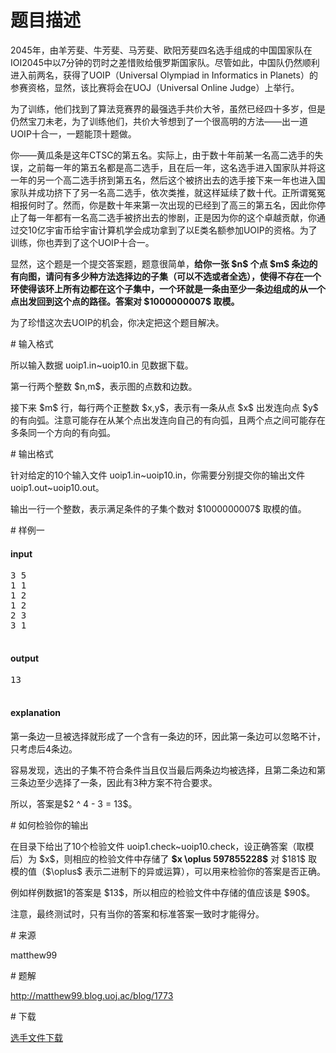 # 题目描述

<p>2045年，由羊芳斐、牛芳斐、马芳斐、欧阳芳斐四名选手组成的中国国家队在IOI2045中以7分钟的罚时之差惜败给俄罗斯国家队。尽管如此，中国队仍然顺利进入前两名，获得了UOIP（Universal Olympiad in Informatics in Planets）的参赛资格，显然，该比赛将会在UOJ（Universal Online Judge）上举行。</p>
<p>为了训练，他们找到了算法竞赛界的最强选手共价大爷，虽然已经四十多岁，但是仍然宝刀未老，为了训练他们，共价大爷想到了一个很高明的方法——出一道UOIP十合一，一题能顶十题做。</p>
<p>你——黄瓜条是这年CTSC的第五名。实际上，由于数十年前某一名高二选手的失误，之前每一年的第五名都是高二选手，且在后一年，这名选手进入国家队并将这一年的另一个高二选手挤到第五名，然后这个被挤出去的选手接下来一年也进入国家队并成功挤下了另一名高二选手，依次类推，就这样延续了数十代。正所谓冤冤相报何时了。然而，你是数十年来第一次出现的已经到了高三的第五名，因此你停止了每一年都有一名高二选手被挤出去的惨剧，正是因为你的这个卓越贡献，你通过交10亿宇宙币给宇宙计算机学会成功拿到了以E类名额参加UOIP的资格。为了训练，你也弄到了这个UOIP十合一。</p>
<p>显然，这个题是一个提交答案题，题意很简单，<strong>给你一张 $n$ 个点 $m$ 条边的有向图，请问有多少种方法选择边的子集（可以不选或者全选），使得不存在一个环使得该环上所有边都在这个子集中，一个环就是一条由至少一条边组成的从一个点出发回到这个点的路径。答案对 $1000000007$ 取模。</strong></p>
<p>为了珍惜这次去UOIP的机会，你决定把这个题目解决。</p>
# 输入格式


<p>所以输入数据 uoip1.in~uoip10.in 见数据下载。</p>
<p>第一行两个整数 $n,m$，表示图的点数和边数。</p>
<p>接下来 $m$ 行，每行两个正整数 $x,y$，表示有一条从点 $x$ 出发连向点 $y$ 的有向弧。注意可能存在从某个点出发连向自己的有向弧，且两个点之间可能存在多条同一个方向的有向弧。</p>
# 输出格式


<p>针对给定的10个输入文件 uoip1.in~uoip10.in，你需要分别提交你的输出文件 uoip1.out~uoip10.out。</p>
<p>输出一行一个整数，表示满足条件的子集个数对 $1000000007$ 取模的值。</p>
# 样例一


<h4>input</h4>
<pre>3 5
1 1
1 2
1 2
2 3
3 1

</pre>

<h4>output</h4>
<pre>13

</pre>

<h4>explanation</h4>
<p>第一条边一旦被选择就形成了一个含有一条边的环，因此第一条边可以忽略不计，只考虑后4条边。</p>
<p>容易发现，选出的子集不符合条件当且仅当最后两条边均被选择，且第二条边和第三条边至少选择了一条，因此有3种方案不符合要求。</p>
<p>所以，答案是$2 ^ 4 - 3 = 13$。</p>
# 如何检验你的输出


<p>在目录下给出了10个检验文件 uoip1.check~uoip10.check，设正确答案（取模后）为 $x$，则相应的检验文件中存储了 <strong>$x \oplus 597855228$</strong> 对 $181$ 取模的值（$\oplus$ 表示二进制下的异或运算），可以用来检验你的答案是否正确。</p>
<p>例如样例数据1的答案是 $13$，所以相应的检验文件中存储的值应该是 $90$。</p>
<p>注意，最终测试时，只有当你的答案和标准答案一致时才能得分。</p>
# 来源


<p>matthew99</p>
# 题解


<p><a href="http://matthew99.blog.uoj.ac/blog/1773">http://matthew99.blog.uoj.ac/blog/1773</a></p>
# 下载


<p><a href="/download.php?type=problem&amp;id=208">选手文件下载</a></p>

